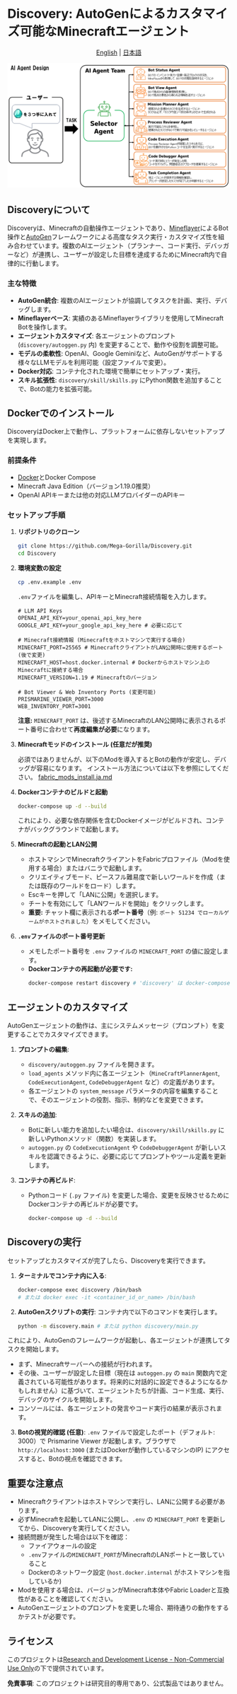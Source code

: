 # Discovery: AutoGenによるカスタマイズ可能なMinecraftエージェント
<div align="center">

[English](README.md) | [日本語](README-jp.md)

![MinecraftAI](https://github.com/Mega-Gorilla/Discovery/blob/main/images/MinecraftAI.png?raw=true)
</div>

## Discoveryについて

Discoveryは、Minecraftの自動操作エージェントであり、[Mineflayer](https://github.com/PrismarineJS/mineflayer)によるBot操作と[AutoGen](https://github.com/microsoft/autogen)フレームワークによる高度なタスク実行・カスタマイズ性を組み合わせています。複数のAIエージェント（プランナー、コード実行、デバッガーなど）が連携し、ユーザーが設定した目標を達成するためにMinecraft内で自律的に行動します。

### 主な特徴

- **AutoGen統合**: 複数のAIエージェントが協調してタスクを計画、実行、デバッグします。
- **Mineflayerベース**: 実績のあるMineflayerライブラリを使用してMinecraft Botを操作します。
- **エージェントカスタマイズ**: 各エージェントのプロンプト (`discovery/autoggen.py` 内) を変更することで、動作や役割を調整可能。
- **モデルの柔軟性**: OpenAI、Google Geminiなど、AutoGenがサポートする様々なLLMモデルを利用可能（設定ファイルで変更）。
- **Docker対応**: コンテナ化された環境で簡単にセットアップ・実行。
- **スキル拡張性**: `discovery/skill/skills.py` にPython関数を追加することで、Botの能力を拡張可能。

## Dockerでのインストール

DiscoveryはDocker上で動作し、プラットフォームに依存しないセットアップを実現します。

### 前提条件

- [Docker](https://www.docker.com/products/docker-desktop/)とDocker Compose
- Minecraft Java Edition（バージョン1.19.0推奨）
- OpenAI APIキーまたは他の対応LLMプロバイダーのAPIキー

### セットアップ手順

1.  **リポジトリのクローン**
    ```bash
    git clone https://github.com/Mega-Gorilla/Discovery.git
    cd Discovery
    ```

2.  **環境変数の設定**
    ```bash
    cp .env.example .env
    ```

    `.env`ファイルを編集し、APIキーとMinecraft接続情報を入力します。
    ```dotenv
    # LLM API Keys
    OPENAI_API_KEY=your_openai_api_key_here
    GOOGLE_API_KEY=your_google_api_key_here # 必要に応じて

    # Minecraft接続情報 (Minecraftをホストマシンで実行する場合)
    MINECRAFT_PORT=25565 # MinecraftクライアントがLAN公開時に使用するポート (後で変更)
    MINECRAFT_HOST=host.docker.internal # Dockerからホストマシン上のMinecraftに接続する場合
    MINECRAFT_VERSION=1.19 # Minecraftのバージョン

    # Bot Viewer & Web Inventory Ports (変更可能)
    PRISMARINE_VIEWER_PORT=3000
    WEB_INVENTORY_PORT=3001
    ```
    **注意:** `MINECRAFT_PORT` は、後述するMinecraftのLAN公開時に表示されるポート番号に合わせて**再度編集が必要**になります。

3.  **Minecraftモッドのインストール (任意だが推奨)**

    必須ではありませんが、以下のModを導入するとBotの動作が安定し、デバッグが容易になります。
    インストール方法については以下を参照にしてください。
    [fabric_mods_install.ja.md](https://github.com/Mega-Gorilla/Discovery/blob/main/docs/fabric_mods_install.ja.md)

4.  **Dockerコンテナのビルドと起動**
    ```bash
    docker-compose up -d --build
    ```
    これにより、必要な依存関係を含むDockerイメージがビルドされ、コンテナがバックグラウンドで起動します。

5.  **Minecraftの起動とLAN公開**
    - ホストマシンでMinecraftクライアントをFabricプロファイル（Modを使用する場合）またはバニラで起動します。
    - クリエイティブモード、ピースフル難易度で新しいワールドを作成（または既存のワールドをロード）します。
    - Escキーを押して「LANに公開」を選択します。
    - チートを有効にして「LANワールドを開始」をクリックします。
    - **重要:** チャット欄に表示される**ポート番号**（例: `ポート 51234 でローカルゲームがホストされました`）をメモしてください。

6.  **`.env`ファイルのポート番号更新**
    - メモしたポート番号を `.env` ファイルの `MINECRAFT_PORT` の値に設定します。
    - **Dockerコンテナの再起動が必要です:**
      ```bash
      docker-compose restart discovery # 'discovery' は docker-compose.yml で定義されたサービス名
      ```

## エージェントのカスタマイズ

AutoGenエージェントの動作は、主にシステムメッセージ（プロンプト）を変更することでカスタマイズできます。

1.  **プロンプトの編集**:
    - `discovery/autoggen.py` ファイルを開きます。
    - `load_agents` メソッド内に各エージェント（`MineCraftPlannerAgent`, `CodeExecutionAgent`, `CodeDebuggerAgent` など）の定義があります。
    - 各エージェントの `system_message` パラメータの内容を編集することで、そのエージェントの役割、指示、制約などを変更できます。

2.  **スキルの追加**:
    - Botに新しい能力を追加したい場合は、`discovery/skill/skills.py` に新しいPythonメソッド（関数）を実装します。
    - `autoggen.py` の `CodeExecutionAgent` や `CodeDebuggerAgent` が新しいスキルを認識できるように、必要に応じてプロンプトやツール定義を更新します。

3.  **コンテナの再ビルド**:
    - Pythonコード (`.py` ファイル) を変更した場合、変更を反映させるためにDockerコンテナの再ビルドが必要です。
      ```bash
      docker-compose up -d --build
      ```

## Discoveryの実行

セットアップとカスタマイズが完了したら、Discoveryを実行できます。

1.  **ターミナルでコンテナ内に入る**:
    ```bash
    docker-compose exec discovery /bin/bash
    # または docker exec -it <container_id_or_name> /bin/bash
    ```

2.  **AutoGenスクリプトの実行**:
    コンテナ内で以下のコマンドを実行します。
    ```bash
    python -m discovery.main # または python discovery/main.py
    ```

   これにより、AutoGenのフレームワークが起動し、各エージェントが連携してタスクを開始します。
   - まず、Minecraftサーバーへの接続が行われます。
   - その後、ユーザーが設定した目標（現在は `autoggen.py` の `main` 関数内で定義されている可能性があります。将来的に対話的に設定できるようになるかもしれません）に基づいて、エージェントたちが計画、コード生成、実行、デバッグのサイクルを開始します。
   - コンソールには、各エージェントの発言やコード実行の結果が表示されます。

3.  **Botの視覚的確認 (任意)**:
    `.env` ファイルで設定したポート（デフォルト: 3000）で Prismarine Viewer が起動します。ブラウザで `http://localhost:3000` (またはDockerが動作しているマシンのIP) にアクセスすると、Botの視点を確認できます。

## 重要な注意点

- Minecraftクライアントはホストマシンで実行し、LANに公開する必要があります。
- 必ずMinecraftを起動してLANに公開し、`.env` の `MINECRAFT_PORT` を更新してから、Discoveryを実行してください。
- 接続問題が発生した場合は以下を確認：
  - ファイアウォールの設定
  - `.env`ファイルの`MINECRAFT_PORT`がMinecraftのLANポートと一致していること
  - Dockerのネットワーク設定 (`host.docker.internal` がホストマシンを指しているか)
- Modを使用する場合は、バージョンがMinecraft本体やFabric Loaderと互換性があることを確認してください。
- AutoGenエージェントのプロンプトを変更した場合、期待通りの動作をするかテストが必要です。

## ライセンス

このプロジェクトは[Research and Development License - Non-Commercial Use Only](LICENSE)の下で提供されています。

**免責事項**: このプロジェクトは研究目的専用であり、公式製品ではありません。 